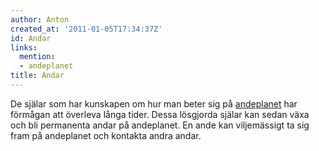 ```yaml
---
author: Anton
created_at: '2011-01-05T17:34:37Z'
id: Andar
links:
  mention:
  - andeplanet
title: Andar
---
```


De själar som har kunskapen om hur man beter sig på [andeplanet] har förmågan att överleva långa
tider. Dessa lösgjorda själar kan sedan växa och bli permanenta andar på andeplanet. En ande kan
viljemässigt ta sig fram på andeplanet och kontakta andra andar.

  [andeplanet]: andeplanet

